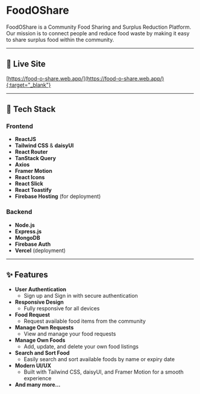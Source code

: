 # FoodOShare

FoodOShare is a Community Food Sharing and Surplus Reduction Platform. Our mission is to connect people and reduce food waste by making it easy to share surplus food within the community.

---

## 🚀 Live Site

[https://food-o-share.web.app/](https://food-o-share.web.app/){:target="_blank"}

---

## 🚀 Tech Stack

### Frontend
- **ReactJS**
- **Tailwind CSS** & **daisyUI**
- **React Router**
- **TanStack Query**
- **Axios**
- **Framer Motion**
- **React Icons**
- **React Slick**
- **React Toastify**
- **Firebase Hosting** (for deployment)

### Backend
- **Node.js**
- **Express.js**
- **MongoDB**
- **Firebase Auth**
- **Vercel** (deployment)

---

## ✨ Features

- **User Authentication**
  - Sign up and Sign in with secure authentication
- **Responsive Design**
  - Fully responsive for all devices
- **Food Request**
  - Request available food items from the community
- **Manage Own Requests**
  - View and manage your food requests
- **Manage Own Foods**
  - Add, update, and delete your own food listings
- **Search and Sort Food**
  - Easily search and sort available foods by name or expiry date
- **Modern UI/UX**
  - Built with Tailwind CSS, daisyUI, and Framer Motion for a smooth experience
- **And many more...**

